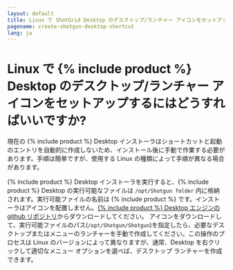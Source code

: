 ```yaml
---
layout: default
title: Linux で ShotGrid Desktop のデスクトップ/ランチャー アイコンをセットアップするにはどうすればいいですか?
pagename: create-shotgun-desktop-shortcut
lang: ja
---
```


# Linux で {% include product %} Desktop のデスクトップ/ランチャー アイコンをセットアップするにはどうすればいいですか?

現在の {% include product %} Desktop インストーラはショートカットと起動のエントリを自動的に作成しないため、インストール後に手動で作業する必要があります。手順は簡単ですが、使用する Linux の種類によって手順が異なる場合があります。

{% include product %} Desktop インストーラを実行すると、{% include product %} Desktop の実行可能なファイルは `/opt/Shotgun folder` 内に格納されます。実行可能ファイルの名前は {% include product %} です。インストーラはアイコンを配置しません。[{% include product %} Desktop エンジンの github リポジトリ](https://github.com/shotgunsoftware/tk-desktop/blob/aac6fe004bd003bf26316b9859bd4ebc42eb82dc/resources/default_systray_icon.png)からダウンロードしてください。
アイコンをダウンロードして、実行可能ファイルのパス(`/opt/Shotgun/Shotgun`)を指定したら、必要なデスクトップまたはメニューのランチャーを手動で作成してください。この操作のプロセスは Linux のバージョンによって異なりますが、通常、Desktop を右クリックして適切なメニュー オプションを選べば、デスクトップ ランチャーを作成できます。
